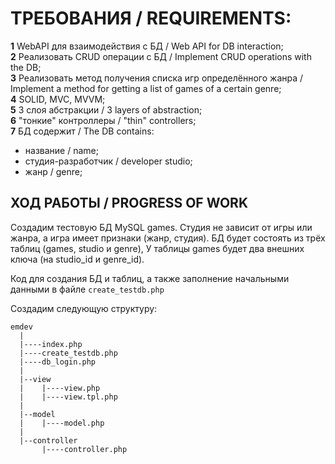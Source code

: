 # ТРЕБОВАНИЯ / REQUIREMENTS:
**1** WebAPI для взаимодействия с БД / Web API for DB interaction;<br>
**2** Реализовать CRUD операции с БД / Implement CRUD operations with the DB;<br>
**3** Реализовать метод получения списка игр определённого жанра / Implement a method for getting a list of games of a certain genre;<br>
**4** SOLID, MVC, MVVM;<br>
**5** 3 слоя абстракции / 3 layers of abstraction;<br>
**6** "тонкие" контроллеры / "thin" controllers;<br>
**7** БД содержит / The DB contains:<br>
 + название / name;<br>
 + студия-разработчик / developer studio;<br>
 + жанр / genre;<br>

 ## ХОД РАБОТЫ / PROGRESS OF WORK
 Создадим тестовую БД MySQL games. Студия не зависит от игры или жанра, а игра имеет признаки (жанр, студия). БД будет состоять из трёх таблиц (games, studio и genre), У таблицы games будет два внешних ключа (на studio_id и genre_id).

 Код для создания БД и таблиц, а также заполнение начальными данными в файле ```create_testdb.php```

 Создадим следующую структуру:
```
emdev
  |
  |----index.php
  |----create_testdb.php
  |----db_login.php
  |
  |--view
  |	   |----view.php
  |	   |----view.tpl.php
  |
  |--model
  |    |----model.php
  |
  |--controller
  	   |----controller.php
  
```

 